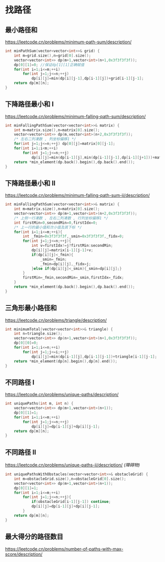 # 找路径

## 最小路径和

https://leetcode.cn/problems/minimum-path-sum/description/

```c++
int minPathSum(vector<vector<int>>& grid) {
    int m=grid.size(),n=grid[0].size();
    vector<vector<int>> dp(m+1,vector<int>(n+1,0x3f3f3f3f));
    dp[0][1]=0; //保证dp[1][1]正确赋值
    for(int i=1;i<=m;++i)
        for(int j=1;j<=n;++j)
            dp[i][j]=min(dp[i][j-1],dp[i-1][j])+grid[i-1][j-1];
    return dp[m][n];
}
```

## 下降路径最小和 I

https://leetcode.cn/problems/minimum-falling-path-sum/description/

```c++
int minFallingPathSum(vector<vector<int>>& matrix) {
    int m=matrix.size(),n=matrix[0].size();
    vector<vector<int>> dp(m,vector<int>(n+2,0x3f3f3f3f));
    /* 左右二列凑数 , 列坐标偏移1 */
    for(int j=1;j<=n;++j) dp[0][j]=matrix[0][j-1];
    for(int i=1;i<m;++i)
        for(int j=1;j<=n;++j)
            dp[i][j]=min(dp[i-1][j],min(dp[i-1][j-1],dp[i-1][j+1]))+matrix[i][j-1];
    return *min_element(dp.back().begin(),dp.back().end());
}
```

## 下降路径最小和 II

https://leetcode.cn/problems/minimum-falling-path-sum-ii/description/

```c++
int minFallingPathSum(vector<vector<int>>& matrix) {
    int m=matrix.size(),n=matrix[0].size();
    vector<vector<int>> dp(m+1,vector<int>(n+2,0x3f3f3f3f));
    /* 上侧一行凑数 , 左右二列凑数 , 行列坐标偏移1 */
    int firstMin=0,secondMin=0,firstIdx=0;
    /* 上一行的最小值和次小值及其下标 */
    for(int i=1;i<=m;++i){
        int _fmin=0x3f3f3f3f,_smin=0x3f3f3f3f,_fidx=0;
        for(int j=1;j<=n;++j){
            int v=firstIdx!=j?firstMin:secondMin;
            dp[i][j]=matrix[i-1][j-1]+v;
            if(dp[i][j]<_fmin){
                _smin=_fmin;
                _fmin=dp[i][j],_fidx=j;
            }else if(dp[i][j]<_smin){_smin=dp[i][j];}
        }
        firstMin=_fmin,secondMin=_smin,firstIdx=_fidx;
    }
    return *min_element(dp.back().begin(),dp.back().end());        
}
```

## 三角形最小路径和

https://leetcode.cn/problems/triangle/description/

```c++
int minimumTotal(vector<vector<int>>& triangle) {
    int n=triangle.size();
    vector<vector<int>> dp(n+1,vector<int>(n+1,0x3f3f3f3f));
    dp[0][0]=0;
    for(int i=1;i<=n;++i)
        for(int j=1;j<=i;++j)
            dp[i][j]=min(dp[i-1][j],dp[i-1][j-1])+triangle[i-1][j-1];
    return *min_element(dp[n].begin(),dp[n].end());
}
```

## 不同路径 I

https://leetcode.cn/problems/unique-paths/description/

```c++
int uniquePaths(int m, int n) {
    vector<vector<int>> dp(m+1,vector<int>(n+1));
    dp[0][1]=1;
    for(int i=1;i<=m;++i)
        for(int j=1;j<=n;++j)
            dp[i][j]=dp[i-1][j]+dp[i][j-1];
    return dp[m][n];
}
```

## 不同路径 II

https://leetcode.cn/problems/unique-paths-ii/description/ *(障碍物)*

```c++
int uniquePathsWithObstacles(vector<vector<int>>& obstacleGrid) {
    int m=obstacleGrid.size(),n=obstacleGrid[0].size();
    vector<vector<int>> dp(m+1,vector<int>(n+1));
    dp[0][1]=1;
    for(int i=1;i<=m;++i)
        for(int j=1;j<=n;++j){
            if(obstacleGrid[i-1][j-1]) continue;
            dp[i][j]=dp[i-1][j]+dp[i][j-1];
        }
    return dp[m][n];
}
```

## 最大得分的路径数目

https://leetcode.cn/problems/number-of-paths-with-max-score/description/

```c++

```

